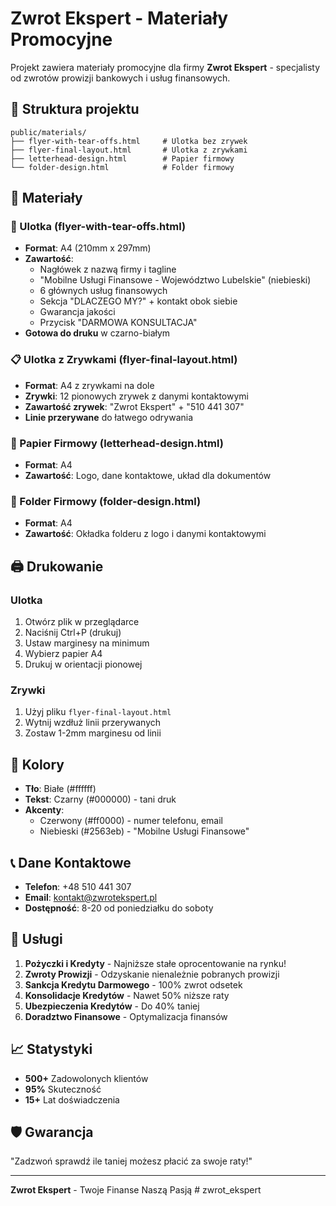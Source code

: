 # Zwrot Ekspert - Materiały Promocyjne

Projekt zawiera materiały promocyjne dla firmy **Zwrot Ekspert** - specjalisty od zwrotów prowizji bankowych i usług finansowych.

## 📁 Struktura projektu

```
public/materials/
├── flyer-with-tear-offs.html     # Ulotka bez zrywek
├── flyer-final-layout.html       # Ulotka z zrywkami
├── letterhead-design.html        # Papier firmowy
└── folder-design.html            # Folder firmowy
```

## 🎯 Materiały

### 📄 Ulotka (flyer-with-tear-offs.html)
- **Format**: A4 (210mm x 297mm)
- **Zawartość**: 
  - Nagłówek z nazwą firmy i tagline
  - "Mobilne Usługi Finansowe - Województwo Lubelskie" (niebieski)
  - 6 głównych usług finansowych
  - Sekcja "DLACZEGO MY?" + kontakt obok siebie
  - Gwarancja jakości
  - Przycisk "DARMOWA KONSULTACJA"
- **Gotowa do druku** w czarno-białym

### 📋 Ulotka z Zrywkami (flyer-final-layout.html)
- **Format**: A4 z zrywkami na dole
- **Zrywki**: 12 pionowych zrywek z danymi kontaktowymi
- **Zawartość zrywek**: "Zwrot Ekspert" + "510 441 307"
- **Linie przerywane** do łatwego odrywania

### 📝 Papier Firmowy (letterhead-design.html)
- **Format**: A4
- **Zawartość**: Logo, dane kontaktowe, układ dla dokumentów

### 📁 Folder Firmowy (folder-design.html)
- **Format**: A4
- **Zawartość**: Okładka folderu z logo i danymi kontaktowymi

## 🖨️ Drukowanie

### Ulotka
1. Otwórz plik w przeglądarce
2. Naciśnij Ctrl+P (drukuj)
3. Ustaw marginesy na minimum
4. Wybierz papier A4
5. Drukuj w orientacji pionowej

### Zrywki
1. Użyj pliku `flyer-final-layout.html`
2. Wytnij wzdłuż linii przerywanych
3. Zostaw 1-2mm marginesu od linii

## 🎨 Kolory

- **Tło**: Białe (#ffffff)
- **Tekst**: Czarny (#000000) - tani druk
- **Akcenty**: 
  - Czerwony (#ff0000) - numer telefonu, email
  - Niebieski (#2563eb) - "Mobilne Usługi Finansowe"

## 📞 Dane Kontaktowe

- **Telefon**: +48 510 441 307
- **Email**: kontakt@zwrotekspert.pl
- **Dostępność**: 8-20 od poniedziałku do soboty

## 🚀 Usługi

1. **Pożyczki i Kredyty** - Najniższe stałe oprocentowanie na rynku!
2. **Zwroty Prowizji** - Odzyskanie nienależnie pobranych prowizji
3. **Sankcja Kredytu Darmowego** - 100% zwrot odsetek
4. **Konsolidacje Kredytów** - Nawet 50% niższe raty
5. **Ubezpieczenia Kredytów** - Do 40% taniej
6. **Doradztwo Finansowe** - Optymalizacja finansów

## 📈 Statystyki

- **500+** Zadowolonych klientów
- **95%** Skuteczność
- **15+** Lat doświadczenia

## 🛡️ Gwarancja

"Zadzwoń sprawdź ile taniej możesz płacić za swoje raty!"

---

**Zwrot Ekspert** - Twoje Finanse Naszą Pasją
#   z w r o t _ e k s p e r t  
 